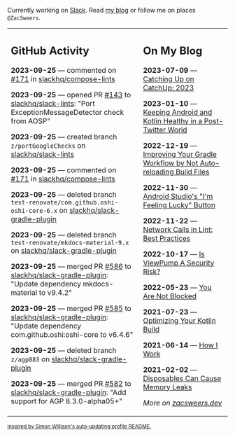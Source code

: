 Currently working on [Slack](https://slack.com/). Read [my blog](https://zacsweers.dev/) or follow me on places `@ZacSweers`.

<table><tr><td valign="top" width="60%">

## GitHub Activity
<!-- githubActivity starts -->
**2023-09-25** — commented on [#171](https://github.com/slackhq/compose-lints/issues/171#issuecomment-1734735755) in [slackhq/compose-lints](https://github.com/slackhq/compose-lints)

**2023-09-25** — opened PR [#143](https://github.com/slackhq/slack-lints/pull/143) to [slackhq/slack-lints](https://github.com/slackhq/slack-lints): "Port ExceptionMessageDetector check from AOSP"

**2023-09-25** — created branch `z/portGoogleChecks` on [slackhq/slack-lints](https://github.com/slackhq/slack-lints)

**2023-09-25** — commented on [#171](https://github.com/slackhq/compose-lints/issues/171#issuecomment-1734361180) in [slackhq/compose-lints](https://github.com/slackhq/compose-lints)

**2023-09-25** — deleted branch `test-renovate/com.github.oshi-oshi-core-6.x` on [slackhq/slack-gradle-plugin](https://github.com/slackhq/slack-gradle-plugin)

**2023-09-25** — deleted branch `test-renovate/mkdocs-material-9.x` on [slackhq/slack-gradle-plugin](https://github.com/slackhq/slack-gradle-plugin)

**2023-09-25** — merged PR [#586](https://github.com/slackhq/slack-gradle-plugin/pull/586) to [slackhq/slack-gradle-plugin](https://github.com/slackhq/slack-gradle-plugin): "Update dependency mkdocs-material to v9.4.2"

**2023-09-25** — merged PR [#585](https://github.com/slackhq/slack-gradle-plugin/pull/585) to [slackhq/slack-gradle-plugin](https://github.com/slackhq/slack-gradle-plugin): "Update dependency com.github.oshi:oshi-core to v6.4.6"

**2023-09-25** — deleted branch `z/agp883` on [slackhq/slack-gradle-plugin](https://github.com/slackhq/slack-gradle-plugin)

**2023-09-25** — merged PR [#582](https://github.com/slackhq/slack-gradle-plugin/pull/582) to [slackhq/slack-gradle-plugin](https://github.com/slackhq/slack-gradle-plugin): "Add support for AGP 8.3.0-alpha05+"
<!-- githubActivity ends -->
</td><td valign="top" width="40%">

## On My Blog
<!-- blog starts -->
**2023-07-09** — [Catching Up on CatchUp: 2023](https://www.zacsweers.dev/catching-up-on-catchup-2023/)

**2023-01-10** — [Keeping Android and Kotlin Healthy in a Post-Twitter World](https://www.zacsweers.dev/keeping-android-healthy/)

**2022-12-19** — [Improving Your Gradle Workflow by Not Auto-reloading Build Files](https://www.zacsweers.dev/improving-your-workflow-by-not-auto-reloading-build-files/)

**2022-11-30** — [Android Studio's "I'm Feeling Lucky" Button](https://www.zacsweers.dev/android-studios-im-feeling-lucky-button/)

**2022-11-22** — [Network Calls in Lint: Best Practices](https://www.zacsweers.dev/network-calls-in-lint-best-practices/)

**2022-10-17** — [Is ViewPump A Security Risk?](https://www.zacsweers.dev/is-viewpump-a-security-risk/)

**2022-05-23** — [You Are Not Blocked](https://www.zacsweers.dev/you-are-not-blocked/)

**2021-07-23** — [Optimizing Your Kotlin Build](https://www.zacsweers.dev/optimizing-your-kotlin-build/)

**2021-06-14** — [How I Work](https://www.zacsweers.dev/how-i-work/)

**2021-02-02** — [Disposables Can Cause Memory Leaks](https://www.zacsweers.dev/disposables-can-cause-memory-leaks/)
<!-- blog ends -->
_More on [zacsweers.dev](https://zacsweers.dev/)_
</td></tr></table>

<sub><a href="https://simonwillison.net/2020/Jul/10/self-updating-profile-readme/">Inspired by Simon Willison's auto-updating profile README.</a></sub>